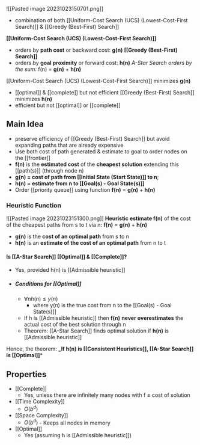 ![[Pasted image 20231023150701.png]]
- combination of both [[Uniform-Cost Search (UCS) (Lowest-Cost-First Search)]] & [[Greedy (Best-First) Search]]

**[[Uniform-Cost Search (UCS) (Lowest-Cost-First Search)]]** 
- orders by **path cost** or backward cost: **g(n)**
**[[Greedy (Best-First) Search]]** 
- orders by **goal proximity** or forward cost: **h(n)**
*A-Star Search orders by the sum:* f(n) = **g(n)** + **h(n)**

[[Uniform-Cost Search (UCS) (Lowest-Cost-First Search)]] minimizes **g(n)**
- [[optimal]] & [[complete]] but not efficient
[[Greedy (Best-First) Search]] minimizes **h(n)**
- efficient but not [[optimal]] or [[complete]]

## Main Idea
- preserve efficiency of [[Greedy (Best-First) Search]] but avoid expanding paths that are already expensive
- Use both cost of path generated & estimate to goal to order nodes on the [[frontier]]
- **f(n)** is the **estimated cost** of the **cheapest solution** extending this [[path(s)]] (through node n)
- **g(n) = cost of path from [[Initial State (Start State)]] to n**; 
- **h(n) = estimate from n to [[Goal(s) - Goal State(s)]]**
- Order [[priority queue]] using function **f(n)** = **g(n)** + **h(n)**

### Heuristic Function
![[Pasted image 20231023151300.png]]
**Heuristic estimate f(n)** of the cost of the cheapest paths from s to t via n:
**f(n)** = **g(n)** + **h(n)**
- **g(n)** is the **cost of an optimal path** from s to n
- **h(n)** is an **estimate of the cost of an optimal path** from n to t

#### Is [[A-Star Search]] [[Optimal]] & [[Complete]]?
- Yes, provided h(n) is [[Admissible heuristic]] 
- ##### Conditions for [[Optimal]]
	- $∀n h(n) ≤ y(n)$
		- where y(n) is the true cost from n to the [[Goal(s) - Goal State(s)]]
	- If h is [[Admissible heuristic]] then **f(n)** **never overestimates** the actual cost of the best solution through n
	- Theorem: [[A-Star Search]] finds optimal solution if **h(n)** is [[Admissible heuristic]]

Hence, the theorem:
**_If h(n) is [[Consistent Heuristics]], [[A-Star Search]] is [[Optimal]]***


## Properties
- [[Complete]]
    - Yes, unless there are infinitely many nodes with f ≤ cost of solution
- [[Time Complexity]]
    - $O(b^d)$ 
- [[Space Complexity]]
    - $O(b^d)$ - Keeps all nodes in memory
- [[Optimal]]
    - Yes (assuming h is [[Admissible heuristic]])